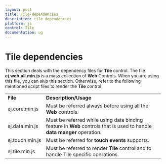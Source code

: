 ```yaml
---
layout: post
title: Tile-dependencies
description: tile dependencies
platform: js
control: Tile
documentation: ug
---
```


# Tile dependencies

This section deals with the dependency files for **Tile** control. The file **ej.web.all.min.js** is a mass collection of **Web** Controls. When you are using this file, you can skip this section. Otherwise, refer to the following mentioned script files to render the **Tile** control.

<table>
<tr>
<td>
<b>File</b></td><td>
<b>Description/Usage</b></td></tr>
<tr>
<td>
ej.core.min.js</td><td>
Must be referred always before using all the <b>Web</b> controls.</td></tr>
<tr>
<td>
ej.data.min.js</td><td>
Must be referred while using data binding feature in <b>Web</b> controls that is used to handle <b>data manger</b> operation.</td></tr>
<tr>
<td>
ej.touch.min.js</td><td>
Must be referred for <b>touch events</b> supports.</td></tr>
<tr>
<td>
ej.tile.min.js</td><td>
Must be referred to render <b>Tile</b> control and to handle Tile specific operations.</td></tr>
</table>


